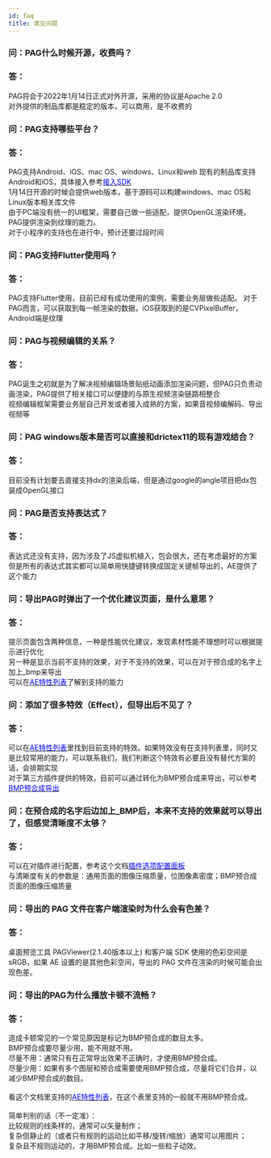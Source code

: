 ```yaml
---
id: faq
title: 常见问题
---
```


### 问：PAG什么时候开源，收费吗？<br/>
### 答：
PAG将会于2022年1月14日正式对外开源，采用的协议是Apache 2.0<br/>
对外提供的制品库都是稳定的版本，可以商用，是不收费的

### 问：PAG支持哪些平台？<br/>
### 答：
PAG支持Android、iOS、mac OS、windows、Linux和web
现有的制品库支持Android和iOS，具体接入参考[<font color=blue>接入SDK</font>](/docs/tech/sdk.html)<br/>
1月14日开源的时候会提供web版本，基于源码可以构建windows、mac OS和Linux版本相关库文件<br/>
由于PC端没有统一的UI框架，需要自己做一些适配，提供OpenGL渲染环境，PAG提供渲染到纹理的能力。<br/>
对于小程序的支持也在进行中，预计还要过段时间

### 问：PAG支持Flutter使用吗？<br/>
### 答：
PAG支持Flutter使用，目前已经有成功使用的案例，需要业务层做些适配。
对于PAG而言，可以获取到每一帧渲染的数据，iOS获取到的是CVPixelBuffer，Android端是纹理

### 问：PAG与视频编辑的关系？<br/>
### 答：
PAG诞生之初就是为了解决视频编辑场景贴纸动画添加渲染问题，但PAG只负责动画渲染，PAG提供了相关接口可以便捷的与原生视频渲染链路相整合<br/>
视频编辑框架需要业务层自己开发或者接入成熟的方案，如果音视频编解码、导出视频等

### 问：PAG windows版本是否可以直接和drictex11的现有游戏结合？<br/>
### 答：
目前没有计划要去直接支持dx的渲染后端，但是通过google的angle项目把dx包装成OpenGL接口

### 问：PAG是否支持表达式？<br/>
### 答：
表达式还没有支持，因为涉及了JS虚拟机植入，包会很大，还在考虑最好的方案<br/>
但是所有的表达式其实都可以简单用快捷键转换成固定关键帧导出的，AE提供了这个能力

### 问：导出PAG时弹出了一个优化建议页面，是什么意思？<br/>
### 答：
提示页面包含两种信息，一种是性能优化建议，发现素材性能不理想时可以根据提示进行优化<br/>
另一种是显示当前不支持的效果，对于不支持的效果，可以在对于预合成的名字上加上_bmp来导出<br/>
可以在[<font color=blue>AE特性列表</font>](/docs/ae-support.html)了解到支持的能力

### 问：添加了很多特效（Effect），但导出后不见了？<br/>
### 答：
可以在[<font color=blue>AE特性列表</font>](/docs/ae-support.html)里找到目前支持的特效。如果特效没有在支持列表里，同时又是比较常用的能力，可以联系我们，我们判断这个特效有必要且没有替代方案的话，会排期实现<br/>
对于第三方插件提供的特效，目前可以通过转化为BMP预合成来导出，可以参考[<font color=blue>BMP预合成导出</font>](/docs/ae-bmp-guide.html)

### 问：在预合成的名字后边加上_BMP后，本来不支持的效果就可以导出了，但感觉清晰度不太够？<br/>
### 答：
可以在对插件进行配置，参考这个文档[<font color=blue>插件选项配置面板</font>](/plugin-config.html)<br/>
与清晰度有关的参数是：通用页面的图像压缩质量，位图像素密度；BMP预合成页面的图像压缩质量

### 问：导出的 PAG 文件在客户端渲染时为什么会有色差？<br/>
### 答：
桌面预览工具 PAGViewer(2.1.40版本以上) 和客户端 SDK 使用的色彩空间是 sRGB，如果 AE 设置的是其他色彩空间，导出的 PAG 文件在渲染的时候可能会出现色差。<br/>
### 问：导出的PAG为什么播放卡顿不流畅？<br/>
### 答：
  造成卡顿常见的一个常见原因是标记为BMP预合成的数目太多。<br/>
  BMP预合成要尽量少用，能不用就不用。<br/>
    尽量不用：通常只有在正常导出效果不正确时，才使用BMP预合成。<br/>
    尽量少用：如果有多个图层和预合成需要使用BMP预合成，尽量将它们合并，以减少BMP预合成的数目。<br/>
  <br/>
  看这个文档里支持的[<font color=blue>AE特性列表</font>](/docs/ae-support.html)，在这个表里支持的一般就不用BMP预合成。<br/>
  <br/>
  简单判别的话（不一定准）：<br/>
    比较规则的线条样的，通常可以矢量制作；<br/>
    复杂但静止的（或者只有规则的运动比如平移/旋转/缩放）通常可以用图片；<br/>
    复杂且不规则运动的，才用BMP预合成。比如一些粒子动效。<br/>